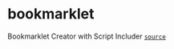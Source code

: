 # bookmarklet
Bookmarklet Creator with Script Includer [`source`](https://mrcoles.com/bookmarklet/)
